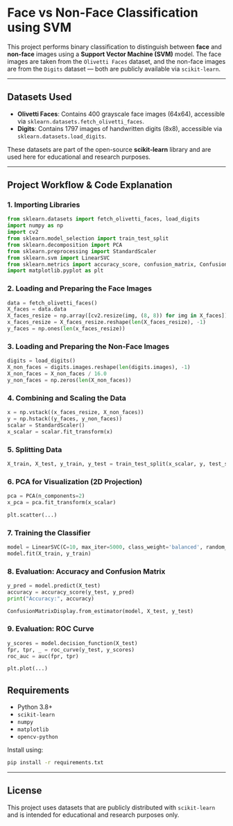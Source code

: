 #  Face vs Non-Face Classification using SVM

This project performs binary classification to distinguish between **face** and **non-face** images using a **Support Vector Machine (SVM)** model. The face images are taken from the `Olivetti Faces` dataset, and the non-face images are from the `Digits` dataset — both are publicly available via `scikit-learn`.

---

##  Datasets Used

- **Olivetti Faces**: Contains 400 grayscale face images (64x64), accessible via `sklearn.datasets.fetch_olivetti_faces`.
- **Digits**: Contains 1797 images of handwritten digits (8x8), accessible via `sklearn.datasets.load_digits`.

These datasets are part of the open-source **scikit-learn** library and are used here for educational and research purposes.

---

##  Project Workflow & Code Explanation

### 1.  Importing Libraries
```python
from sklearn.datasets import fetch_olivetti_faces, load_digits
import numpy as np
import cv2
from sklearn.model_selection import train_test_split
from sklearn.decomposition import PCA
from sklearn.preprocessing import StandardScaler
from sklearn.svm import LinearSVC
from sklearn.metrics import accuracy_score, confusion_matrix, ConfusionMatrixDisplay, roc_curve, auc
import matplotlib.pyplot as plt
```

### 2.  Loading and Preparing the Face Images
```python
data = fetch_olivetti_faces()
X_faces = data.data
X_faces_resize = np.array([cv2.resize(img, (8, 8)) for img in X_faces])
x_faces_resize = X_faces_resize.reshape(len(X_faces_resize), -1)
y_faces = np.ones(len(x_faces_resize))
```

### 3.  Loading and Preparing the Non-Face Images
```python
digits = load_digits()
X_non_faces = digits.images.reshape(len(digits.images), -1)
X_non_faces = X_non_faces / 16.0
y_non_faces = np.zeros(len(X_non_faces))
```

### 4.  Combining and Scaling the Data
```python
x = np.vstack((x_faces_resize, X_non_faces))
y = np.hstack((y_faces, y_non_faces))
scalar = StandardScaler()
x_scalar = scalar.fit_transform(x)
```

### 5.  Splitting Data
```python
X_train, X_test, y_train, y_test = train_test_split(x_scalar, y, test_size=0.2, random_state=42)
```

### 6.  PCA for Visualization (2D Projection)
```python
pca = PCA(n_components=2)
x_pca = pca.fit_transform(x_scalar)

plt.scatter(...)
```

### 7.  Training the Classifier
```python
model = LinearSVC(C=10, max_iter=5000, class_weight='balanced', random_state=42)
model.fit(X_train, y_train)
```

### 8.  Evaluation: Accuracy and Confusion Matrix
```python
y_pred = model.predict(X_test)
accuracy = accuracy_score(y_test, y_pred)
print("Accuracy:", accuracy)

ConfusionMatrixDisplay.from_estimator(model, X_test, y_test)
```

### 9.  Evaluation: ROC Curve
```python
y_scores = model.decision_function(X_test)
fpr, tpr, _ = roc_curve(y_test, y_scores)
roc_auc = auc(fpr, tpr)

plt.plot(...)
```







##  Requirements

- Python 3.8+
- `scikit-learn`
- `numpy`
- `matplotlib`
- `opencv-python`

Install using:
```bash
pip install -r requirements.txt
```

---

##  License

This project uses datasets that are publicly distributed with `scikit-learn` and is intended for educational and research purposes only.
